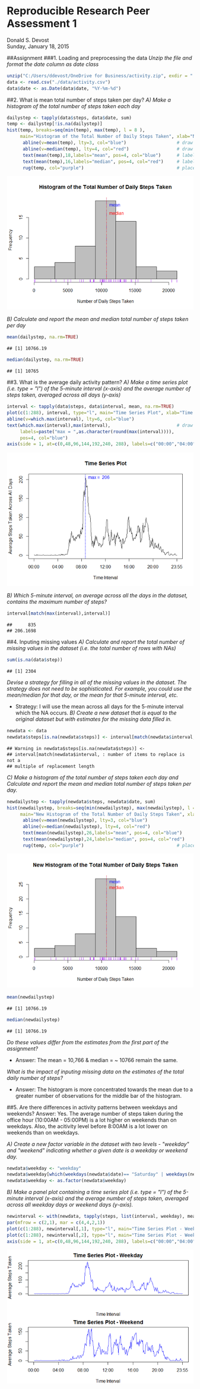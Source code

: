 # Reproducible Research Peer Assessment 1
Donald S. Devost  
Sunday, January 18, 2015  


##Assignment
###1. Loading and preprocessing the data
*Unzip the file and format the date column as date class*


```r
unzip("C:/Users/ddevost/OneDrive for Business/activity.zip", exdir = "./data")
data <- read.csv("./data/activity.csv")
data$date <- as.Date(data$date, "%Y-%m-%d")
```

##2. What is mean total number of steps taken per day?
  *A) Make a histogram of the total number of steps taken each day*


```r
dailystep <- tapply(data$steps, data$date, sum)
temp <- dailystep[!is.na(dailystep)]
hist(temp, breaks=seq(min(temp), max(temp), l = 8 ), 
     main="Histogram of the Total Number of Daily Steps Taken", xlab="Number of Daily Steps Taken", col="grey")
      abline(v=mean(temp), lty=3, col="blue")                   # draw a blue line thru the mean  
      abline(v=median(temp), lty=4, col="red")                  # draw a red line thru the median  
      text(mean(temp),18,labels="mean", pos=4, col="blue")      # label the mean  
      text(mean(temp),16,labels="median", pos=4, col="red")     # label the median  
      rug(temp, col="purple")                                   # place a rug underneath the histogram
```

![](PA1_template_files/figure-html/unnamed-chunk-2-1.png) 

  *B) Calculate and report the mean and median total number of steps taken per day*


```r
mean(dailystep, na.rm=TRUE)
```

```
## [1] 10766.19
```

```r
median(dailystep, na.rm=TRUE)
```

```
## [1] 10765
```

##3. What is the average daily activity pattern?
  *A) Make a time series plot (i.e. type = "l") of the 5-minute interval (x-axis) and the average number of steps taken, averaged across all days (y-axis)*


```r
interval <- tapply(data$steps, data$interval, mean, na.rm=TRUE)
plot(c(1:288), interval, type="l", main="Time Series Plot", xlab="Time Interval", ylab="Average Steps Taken Across All Days", xaxt = "n")
abline(v=which.max(interval), lty=6, col="blue")
text(which.max(interval),max(interval),                         # draw a red line thru the median 
     labels=paste("max = ",as.character(round(max(interval)))), 
     pos=4, col="blue") 
axis(side = 1, at=c(0,48,96,144,192,240, 288), labels=c("00:00","04:00","08:00","12:00","16:00","20:00","23:55"))      # label the max interval
```

![](PA1_template_files/figure-html/unnamed-chunk-4-1.png) 

  *B) Which 5-minute interval, on average across all the days in the dataset, contains the maximum number of steps?*


```r
interval[match(max(interval),interval)]
```

```
##      835 
## 206.1698
```

##4. Inputing missing values
  *A) Calculate and report the total number of missing values in the dataset (i.e. the total number of rows with NAs)*
  

```r
sum(is.na(data$step))
```

```
## [1] 2304
```

*Devise a strategy for filling in all of the missing values in the dataset. The strategy does not need to be sophisticated. For example, you could use the mean/median for that day, or the mean for that 5-minute interval, etc.*
  - Strategy: I will use the mean across all days for the 5-minute interval which the NA occurs.
  *B) Create a new dataset that is equal to the original dataset but with estimates for the missing data filled in.*


```r
newdata <- data
newdata$steps[is.na(newdata$steps)] <- interval[match(newdata$interval, names(interval))]
```

```
## Warning in newdata$steps[is.na(newdata$steps)] <-
## interval[match(newdata$interval, : number of items to replace is not a
## multiple of replacement length
```

  *C) Make a histogram of the total number of steps taken each day and Calculate and report the mean and median total number of steps taken per day.*
  

```r
newdailystep <- tapply(newdata$steps, newdata$date, sum)
hist(newdailystep, breaks=seq(min(newdailystep), max(newdailystep), l = 8 ), 
     main="New Histogram of the Total Number of Daily Steps Taken", xlab="Number of Daily Steps Taken", col="grey")
      abline(v=mean(newdailystep), lty=3, col="blue")                   # draw a blue line thru the mean  
      abline(v=median(newdailystep), lty=4, col="red")                  # draw a red line thru the median  
      text(mean(newdailystep),26,labels="mean", pos=4, col="blue")      # label the mean  
      text(mean(newdailystep),24,labels="median", pos=4, col="red")     # label the median  
      rug(temp, col="purple")                                   # place a rug underneath the histogram
```

![](PA1_template_files/figure-html/unnamed-chunk-8-1.png) 

```r
mean(newdailystep)
```

```
## [1] 10766.19
```

```r
median(newdailystep)
```

```
## [1] 10766.19
```

*Do these values differ from the estimates from the first part of the assignment?*
- Answer: The mean = 10,766 & median = ~ 10766 remain the same.

*What is the impact of inputing missing data on the estimates of the total daily number of steps?*
- Answer: The histogram is more concentrated towards the mean due to a greater number of observations for the middle bar of the histogram.

##5. Are there differences in activity patterns between weekdays and weekends?
Answer: Yes. The average number of steps taken during the office hour (10:00AM - 05:00PM) is a lot higher on weekends than on weekdays. Also, the acitivity level before 8:00AM is a lot lower on weekends than on weekdays.

  *A) Create a new factor variable in the dataset with two levels - "weekday" and "weekend" indicating whether a given date is a weekday or weekend day.*
  
  ```r
  newdata$weekday <- "weekday"
  newdata$weekday[which(weekdays(newdata$date)== "Saturday" | weekdays(newdata$date) == "Sunday")] <- "weekend"
  newdata$weekday <- as.factor(newdata$weekday)
  ```
  *B) Make a panel plot containing a time series plot (i.e. type = "l") of the 5-minute interval (x-axis) and the average number of steps taken, averaged across all weekday days or weekend days (y-axis).*
  

```r
newinterval <- with(newdata, tapply(steps, list(interval, weekday), mean, na.rm=TRUE))
par(mfrow = c(2,1), mar = c(4,4,2,1))
plot(c(1:288), newinterval[,1], type="l", main="Time Series Plot - Weekday", xlab="Time Interval", ylab="Average Steps Taken", xaxt = "n", col="blue")
plot(c(1:288), newinterval[,2], type="l", main="Time Series Plot - Weekend", xlab="Time Interval", ylab="Average Steps Taken", xaxt = "n", col="blue")
axis(side = 1, at=c(0,48,96,144,192,240, 288), labels=c("00:00","04:00","08:00","12:00","16:00","20:00","23:55"))
```

![](PA1_template_files/figure-html/unnamed-chunk-10-1.png) 
